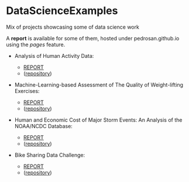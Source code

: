 # DataScienceExamples

Mix of projects showcasing some of data science work

A __report__ is available for some of them, hosted under pedrosan.github.io using the _pages_ feature.

* Analysis of Human Activity Data:
  * [REPORT](http://pedrosan.github.io/DataScienceExamples/Human_Activity_1/)
  * ([repository](https://github.com/pedrosan/DataScienceExamples/tree/master/Human_Activity_1))

* Machine-Learning-based Assessment of The Quality of Weight-lifting Exercises:
  * [REPORT](http://pedrosan.github.io/DataScienceExamples/Human_Activity_2/)
  * ([repository](https://github.com/pedrosan/DataScienceExamples/tree/master/Human_Activity_2))

* Human and Economic Cost of Major Storm Events: An Analysis of the NOAA/NCDC Database:
  * [REPORT](http://pedrosan.github.io/DataScienceExamples/Impact_of_Major_Storm_Events/)
  * ([repository](https://github.com/pedrosan/DataScienceExamples/tree/master/Impact_of_Major_Storm_Events))

* Bike Sharing Data Challenge:
  * [REPORT](http://pedrosan.github.io/DataScienceExamples/Bike_Sharing/)
  * ([repository](https://github.com/pedrosan/DataScienceExamples/tree/master/Bike_Sharing))


